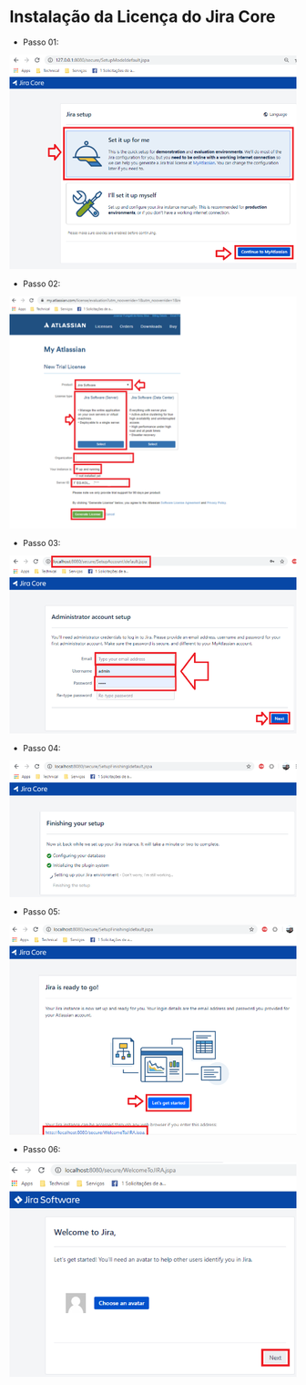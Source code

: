 # Instalação da Licença do Jira Core

* Passo 01:

![Install JiraCore License](images/Install-JiraCore-License-01.png)

* Passo 02:

![Install JiraCore License](images/Install-JiraCore-License-02.png)

* Passo 03:

![Install JiraCore License](images/Install-JiraCore-License-03.png)

* Passo 04:

![Install JiraCore License](images/Install-JiraCore-License-04.png)

* Passo 05:

![Install JiraCore License](images/Install-JiraCore-License-05.png)

* Passo 06:

![Install JiraCore License](images/Install-JiraCore-License-06.png)

